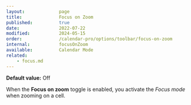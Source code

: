 ```yaml
---
layout:             page
title:              Focus on Zoom
published:          true
date:               2022-07-22
modified:           2024-05-15
order:              /calendar-pro/options/toolbar/focus-on-zoom
internal:           focusOnZoom
available:          Calendar Mode
related:
    - focus.md
---
```

**Default value:** Off

When the **Focus on zoom** toggle is enabled, you activate the *Focus mode* when zooming on a cell.


